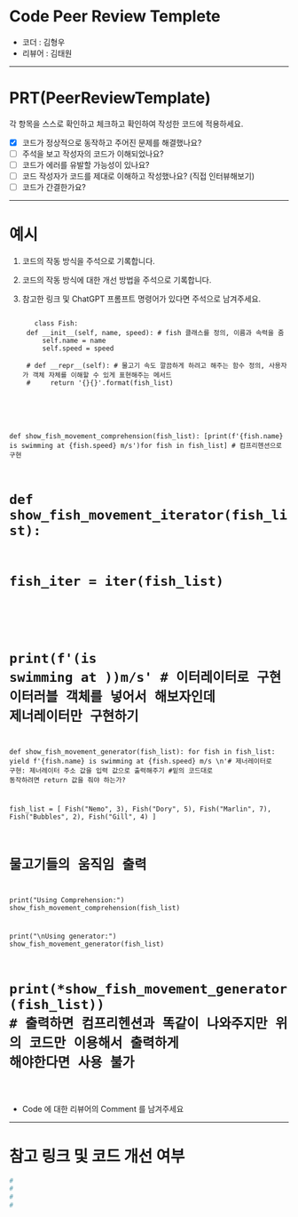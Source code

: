 # Code Peer Review Templete

- 코더 : 김형우
- 리뷰어 : 김태원

---

# PRT(PeerReviewTemplate)

각 항목을 스스로 확인하고 체크하고 확인하여 작성한 코드에 적용하세요.

- [x] 코드가 정상적으로 동작하고 주어진 문제를 해결했나요?
- [ ] 주석을 보고 작성자의 코드가 이해되었나요?
- [ ] 코드가 에러를 유발할 가능성이 있나요?
- [ ] 코드 작성자가 코드를 제대로 이해하고 작성했나요? (직접 인터뷰해보기)
- [ ] 코드가 간결한가요?

---

# 예시

1. 코드의 작동 방식을 주석으로 기록합니다.

2. 코드의 작동 방식에 대한 개선 방법을 주석으로 기록합니다.

3. 참고한 링크 및 ChatGPT 프롬프트 명령어가 있다면 주석으로 남겨주세요.
   
   <pre>
   <code>
      class Fish:
    def __init__(self, name, speed): # fish 클래스를 정의, 이름과 속력을 줌
        self.name = name
        self.speed = speed
  
    # def __repr__(self): # 물고기 속도 깔끔하게 하려고 해주는 함수 정의, 사용자가 객체 자체를 이해할 수 있게 표현해주는 메서드
    #     return '{}{}'.format(fish_list)
    
def show_fish_movement_comprehension(fish_list):
    [print(f'{fish.name} is swimming at {fish.speed} m/s')for fish in fish_list] # 컴프리헨션으로 구현
    
# def show_fish_movement_iterator(fish_list):
#     fish_iter = iter(fish_list)
#     
#     print(f'(is swimming at ))m/s' # 이터레이터로 구현 이터러블 객체를 넣어서 해보자인데 제너레이터만 구현하기

def show_fish_movement_generator(fish_list):
        for fish in fish_list:
            yield f'{fish.name} is swimming at {fish.speed} m/s \n'# 제너레이터로 구현: 제너레이터 주소 값을 입력 값으로 출력해주기
            #밑의 코드대로 동작하려면 return 값을 줘야 하는가?
              
fish_list = [
    Fish("Nemo", 3),
    Fish("Dory", 5),
    Fish("Marlin", 7),
    Fish("Bubbles", 2),
    Fish("Gill", 4)
]

# 물고기들의 움직임 출력
print("Using Comprehension:")
show_fish_movement_comprehension(fish_list)

print("\nUsing generator:")
show_fish_movement_generator(fish_list)
# print(*show_fish_movement_generator(fish_list)) # 출력하면 컴프리헨션과 똑같이 나와주지만 위의 코드만 이용해서 출력하게 해야한다면 사용 불가
   </code>
   </pre>
   
   - Code 에 대한 리뷰어의 Comment 를 남겨주세요

---

# 참고 링크 및 코드 개선 여부

```python
#
#
#
#
```
